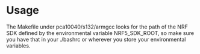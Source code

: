 # Usage
The Makefile under pca10040/s132/armgcc looks for the path of the NRF SDK defined by the environmental variable NRF5_SDK_ROOT, so make sure you have that in your ./bashrc or wherever you store your environmental variables.
